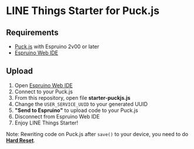 # LINE Things Starter for Puck.js

## Requirements
* [Puck.js](https://www.puck-js.com/) with Espruino 2v00 or later
* [Espruino Web IDE](https://www.espruino.com/Web+IDE)

## Upload
1. Open [Espruino Web IDE](https://www.espruino.com/Web+IDE)
2. Connect to your Puck.js
3. From this repository, open file **starter-puckjs.js**
4. Change the `USER_SERVICE_UUID` to your generated UUID
5. **"Send to Espruino"** to upload code to your Puck.js
6. Disconnect from Espruino Web IDE
7. Enjoy LINE Things Starter!

Note: Rewriting code on Puck.js after `save()` to your device, you need to do **[Hard Reset](https://www.espruino.com/Puck.js#hard-reset)**.
